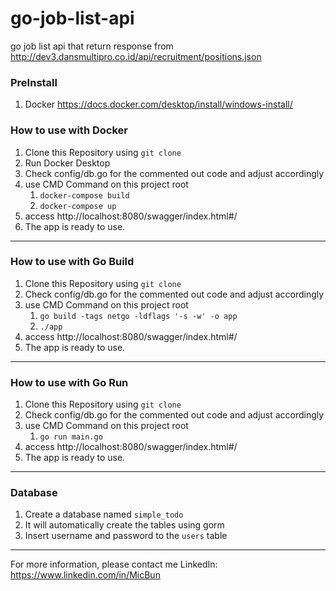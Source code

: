 # go-job-list-api
go job list api that return response from http://dev3.dansmultipro.co.id/api/recruitment/positions.json

### PreInstall
1. Docker https://docs.docker.com/desktop/install/windows-install/

### How to use with Docker
1. Clone this Repository using `git clone`
2. Run Docker Desktop
3. Check config/db.go for the commented out code and adjust accordingly
4. use CMD Command on this project root
    1. `docker-compose build`
    2. `docker-compose up`
5. access http://localhost:8080/swagger/index.html#/
6. The app is ready to use.
---
### How to use with Go Build
1. Clone this Repository using `git clone`
2. Check config/db.go for the commented out code and adjust accordingly
3. use CMD Command on this project root
    1. `go build -tags netgo -ldflags '-s -w' -o app`
    2. `./app`
4. access http://localhost:8080/swagger/index.html#/
5. The app is ready to use.
---
### How to use with Go Run
1. Clone this Repository using `git clone`
2. Check config/db.go for the commented out code and adjust accordingly
3. use CMD Command on this project root
    1. `go run main.go`
4. access http://localhost:8080/swagger/index.html#/
5. The app is ready to use.

---
### Database
1. Create a database named `simple_todo`
2. It will automatically create the tables using gorm
3. Insert username and password to the `users` table
---


For more information, please contact me LinkedIn: https://www.linkedin.com/in/MicBun